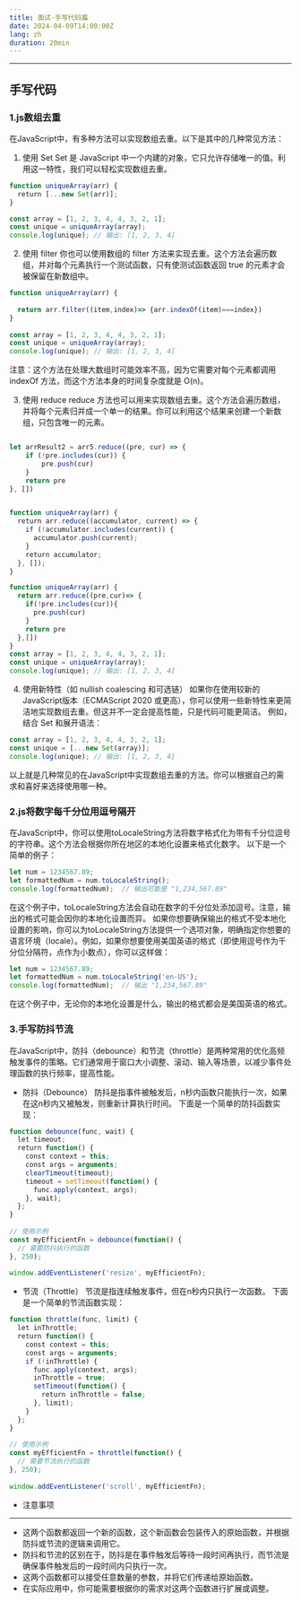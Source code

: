 ```yaml
---
title: 面试-手写代码篇
date: 2024-04-09T14:00:00Z
lang: zh
duration: 20min
---
```


---
## 手写代码

### 1.js数组去重

在JavaScript中，有多种方法可以实现数组去重。以下是其中的几种常见方法：

1. 使用 Set
Set 是 JavaScript 中一个内建的对象，它只允许存储唯一的值。利用这一特性，我们可以轻松实现数组去重。

``` javaScript
function uniqueArray(arr) {  
  return [...new Set(arr)];  
} 

const array = [1, 2, 3, 4, 4, 3, 2, 1];  
const unique = uniqueArray(array);  
console.log(unique); // 输出: [1, 2, 3, 4]

```

2. 使用 filter
你也可以使用数组的 filter 方法来实现去重。这个方法会遍历数组，并对每个元素执行一个测试函数，只有使测试函数返回 true 的元素才会被保留在新数组中。
``` javascript
function uniqueArray(arr) {  
  
  return arr.filter((item,index)=> {arr.indexOf(item)===index})
}  
  
const array = [1, 2, 3, 4, 4, 3, 2, 1];  
const unique = uniqueArray(array);  
console.log(unique); // 输出: [1, 2, 3, 4]
```
注意：这个方法在处理大数组时可能效率不高，因为它需要对每个元素都调用 indexOf 方法，而这个方法本身的时间复杂度就是 O(n)。

3. 使用 reduce
reduce 方法也可以用来实现数组去重。这个方法会遍历数组，并将每个元素归并成一个单一的结果。你可以利用这个结果来创建一个新数组，只包含唯一的元素。

``` javascript

let arrResult2 = arr5.reduce((pre, cur) => {
	if (!pre.includes(cur)) {
		pre.push(cur)
	}
	return pre
}, [])


function uniqueArray(arr) {  
  return arr.reduce((accumulator, current) => {  
    if (!accumulator.includes(current)) {  
      accumulator.push(current);  
    }  
    return accumulator;  
  }, []);  
}  

function uniqueArray(arr) {
  return arr.reduce((pre,cur)=> {
    if(!pre.includes(cur)){
      pre.push(cur)
    }
    return pre
  },[])
}
const array = [1, 2, 3, 4, 4, 3, 2, 1];  
const unique = uniqueArray(array);  
console.log(unique); // 输出: [1, 2, 3, 4]
```

4. 使用新特性（如 nullish coalescing 和可选链）
如果你在使用较新的JavaScript版本（ECMAScript 2020 或更高），你可以使用一些新特性来更简洁地实现数组去重。但这并不一定会提高性能，只是代码可能更简洁。
例如，结合 Set 和展开语法：

``` javascript
const array = [1, 2, 3, 4, 4, 3, 2, 1];  
const unique = [...new Set(array)];  
console.log(unique); // 输出: [1, 2, 3, 4]
```

以上就是几种常见的在JavaScript中实现数组去重的方法。你可以根据自己的需求和喜好来选择使用哪一种。


### 2.js将数字每千分位用逗号隔开

在JavaScript中，你可以使用toLocaleString方法将数字格式化为带有千分位逗号的字符串。这个方法会根据你所在地区的本地化设置来格式化数字。
以下是一个简单的例子：
``` javascript
let num = 1234567.89;  
let formattedNum = num.toLocaleString();  
console.log(formattedNum);  // 输出可能是 "1,234,567.89"
```
在这个例子中，toLocaleString方法会自动在数字的千分位处添加逗号。注意，输出的格式可能会因你的本地化设置而异。
如果你想要确保输出的格式不受本地化设置的影响，你可以为toLocaleString方法提供一个选项对象，明确指定你想要的语言环境（locale）。例如，如果你想要使用美国英语的格式（即使用逗号作为千分位分隔符，点作为小数点），你可以这样做：
``` javascript 
let num = 1234567.89;  
let formattedNum = num.toLocaleString('en-US');  
console.log(formattedNum);  // 输出 "1,234,567.89"
```
在这个例子中，无论你的本地化设置是什么，输出的格式都会是美国英语的格式。

### 3.手写防抖节流
在JavaScript中，防抖（debounce）和节流（throttle）是两种常用的优化高频触发事件的策略。它们通常用于窗口大小调整、滚动、输入等场景，以减少事件处理函数的执行频率，提高性能。
- 防抖（Debounce）
防抖是指事件被触发后，n秒内函数只能执行一次，如果在这n秒内又被触发，则重新计算执行时间。
下面是一个简单的防抖函数实现：

``` javascript 
function debounce(func, wait) {  
  let timeout;  
  return function() {  
    const context = this;  
    const args = arguments;  
    clearTimeout(timeout);  
    timeout = setTimeout(function() {  
      func.apply(context, args);  
    }, wait);  
  };  
}  
  
// 使用示例  
const myEfficientFn = debounce(function() {  
  // 需要防抖执行的函数  
}, 250);  
  
window.addEventListener('resize', myEfficientFn);
```

- 节流（Throttle）
节流是指连续触发事件，但在n秒内只执行一次函数。
下面是一个简单的节流函数实现：
``` javascript 
function throttle(func, limit) {  
  let inThrottle;  
  return function() {  
    const context = this;  
    const args = arguments;  
    if (!inThrottle) {  
      func.apply(context, args);  
      inThrottle = true;  
      setTimeout(function() {  
        return inThrottle = false;  
      }, limit);  
    }  
  };  
}  
  
// 使用示例  
const myEfficientFn = throttle(function() {  
  // 需要节流执行的函数  
}, 250);  
  
window.addEventListener('scroll', myEfficientFn);
```

- 注意事项
****
- 这两个函数都返回一个新的函数，这个新函数会包装传入的原始函数，并根据防抖或节流的逻辑来调用它。
- 防抖和节流的区别在于，防抖是在事件触发后等待一段时间再执行，而节流是确保事件触发后的一段时间内只执行一次。
- 这两个函数都可以接受任意数量的参数，并将它们传递给原始函数。
- 在实际应用中，你可能需要根据你的需求对这两个函数进行扩展或调整。

